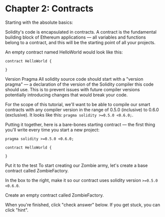 # Chapter 2: Contracts

Starting with the absolute basics:

Solidity's code is encapsulated in contracts. A contract is the fundamental building block of Ethereum applications — all variables and functions belong to a contract, and this will be the starting point of all your projects.

An empty contract named HelloWorld would look like this:

```solidity
contract HelloWorld {

}
```
Version Pragma
All solidity source code should start with a "version pragma" — a declaration of the version of the Solidity compiler this code should use. This is to prevent issues with future compiler versions potentially introducing changes that would break your code.

For the scope of this tutorial, we'll want to be able to compile our smart contracts with any compiler version in the range of 0.5.0 (inclusive) to 0.6.0 (exclusive). It looks like this: ```pragma solidity >=0.5.0 <0.6.0;```.

Putting it together, here is a bare-bones starting contract — the first thing you'll write every time you start a new project:

```
pragma solidity >=0.5.0 <0.6.0;

contract HelloWorld {

}
```
Put it to the test
To start creating our Zombie army, let's create a base contract called ZombieFactory.

In the box to the right, make it so our contract uses solidity version ```>=0.5.0 <0.6.0```.

Create an empty contract called ZombieFactory.

When you're finished, click "check answer" below. If you get stuck, you can click "hint".
